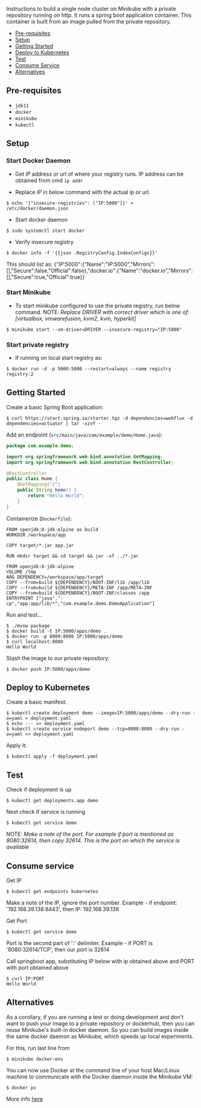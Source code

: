 Instructions to build a single node cluster on Minikube with a private repository running on http. It runs a spring boot application container. This container is built from an image pulled from the private repository.

* [Pre-requisites](#pre-requisites)
* [Setup](#setup)
* [Getting Started](#getting-started)
* [Deploy to Kubernetes](#deploy-to-kubernetes)
* [Test](#test)
* [Consume Service](#consume-service)
* [Alternatives](#alternatives)
## Pre-requisites

- `jdk11`
- `docker`
- `minikube`
- `kubectl`

## Setup

### Start Docker Daemon

* Get *IP* address or url of where your registry runs. IP address can be obtained from cmd `ip addr`

* Replace *IP* in below command with the actual ip or url.

```
$ echo '{"insecure-registries": ["IP:5000"]}' > /etc/docker/daemon.json
```
* Start docker daemon
```
$ sudo systemctl start docker
```
* Verify insecure registry

```
$ docker info -f '{{json .RegistryConfig.IndexConfigs}}'
```

This should list as:
{"*IP*:5000":{"Name":"*IP*:5000","Mirrors":[],"Secure":false,"Official":false},"docker.io":{"Name":"docker.io","Mirrors":[],"Secure":true,"Official":true}}

### Start Minikube

* To start minikube configured to use the private registry, run below command. NOTE: *Replace DRIVER with correct driver which is one of: [virtualbox, vmwarefusion, kvm2, kvm, hyperkit]*
```
$ minikube start --vm-driver=DRIVER --insecure-registry="IP:5000"
```

### Start private registry

* If running on local start registry as:
```
$ docker run -d -p 5000:5000 --restart=always --name registry registry:2
```

## Getting Started

Create a basic Spring Boot application:

```
$ curl https://start.spring.io/starter.tgz -d dependencies=webflux -d dependencies=actuator | tar -xzvf -
```

Add an endpoint (`src/main/java/com/example/demo/Home.java`):

```java
package com.example.demo;

import org.springframework.web.bind.annotation.GetMapping;
import org.springframework.web.bind.annotation.RestController;

@RestController
public class Home {
    @GetMapping("/")
    public String home() {
        return "Hello World";
    }
}
```


Containerize (`Dockerfile`):

```
FROM openjdk:8-jdk-alpine as build
WORKDIR /workspace/app

COPY target/*.jar app.jar

RUN mkdir target && cd target && jar -xf ../*.jar

FROM openjdk:8-jdk-alpine
VOLUME /tmp
ARG DEPENDENCY=/workspace/app/target
COPY --from=build ${DEPENDENCY}/BOOT-INF/lib /app/lib
COPY --from=build ${DEPENDENCY}/META-INF /app/META-INF
COPY --from=build ${DEPENDENCY}/BOOT-INF/classes /app
ENTRYPOINT ["java","-cp","app:app/lib/*","com.example.demo.DemoApplication"]
```

Run and test...

```
$ ./mvnw package
$ docker build -t IP:5000/apps/demo .
$ docker run -p 8080:8080 IP:5000/apps/demo
$ curl localhost:8080
Hello World
```

Stash the image to our private repository:

```
$ docker push IP:5000/apps/demo
```

## Deploy to Kubernetes

Create a basic manifest:

```
$ kubectl create deployment demo --image=IP:5000/apps/demo --dry-run -o=yaml > deployment.yaml
$ echo --- >> deployment.yaml
$ kubectl create service nodeport demo --tcp=8080:8080 --dry-run -o=yaml >> deployment.yaml
```

Apply it:

```
$ kubectl apply -f deployment.yaml
```

## Test

Check if deployment is up
```
$ kubectl get deployments.app demo
```
Next check if service is running
```
$ kubectl get service demo
```
NOTE: *Make a note of the port. For example if port is mentioned as 8080:32614, then copy 32614. This is the port on which the service is available*

## Consume service

Get IP
```
$ kubectl get endpoints kubernetes
```
Make a note of the IP, ignore the port number. Example - if endpoint: '192.168.39.138:8443', then IP: 192.168.39.138

Get Port
```
$ kubectl get service demo
```
Port is the second part of ':' delimiter. Example - if PORT is '8080:32614/TCP', then our port is 32614

Call springboot app, substituting IP below with ip obtained above and PORT with port obtained above
```
$ curl IP:PORT
Hello World
```

## Alternatives

As a corollary, if you are running a test or doing development and don't want to push your image to a private repository or dockerhub, then you can reuse Minikube's built-in docker daemon. So you can build images inside the same docker daemon as Minikube, which speeds up local experiments.

For this, run last line from
```
$ minikube docker-env
```
You can now use Docker at the command line of your host Mac/Linux machine to communicate with the Docker daemon inside the Minikube VM:

```
$ docker ps
```

More info [here](https://kubernetes.io/docs/setup/learning-environment/minikube/#use-local-images-by-re-using-the-docker-daemon)
